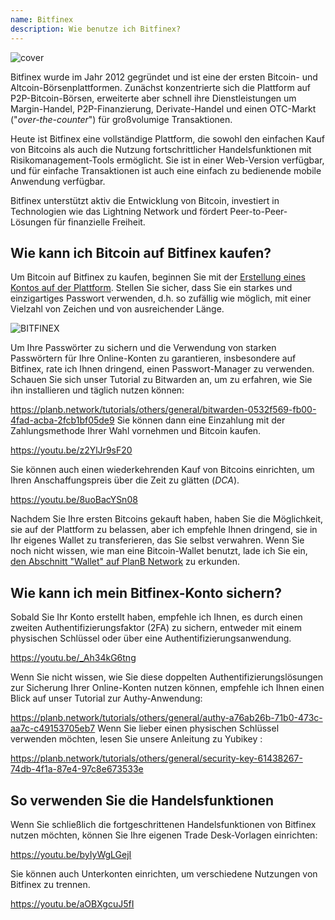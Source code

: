 ```yaml
---
name: Bitfinex
description: Wie benutze ich Bitfinex?
---
```

![cover](assets/cover.webp)

Bitfinex wurde im Jahr 2012 gegründet und ist eine der ersten Bitcoin- und Altcoin-Börsenplattformen. Zunächst konzentrierte sich die Plattform auf P2P-Bitcoin-Börsen, erweiterte aber schnell ihre Dienstleistungen um Margin-Handel, P2P-Finanzierung, Derivate-Handel und einen OTC-Markt ("*over-the-counter*") für großvolumige Transaktionen.

Heute ist Bitfinex eine vollständige Plattform, die sowohl den einfachen Kauf von Bitcoins als auch die Nutzung fortschrittlicher Handelsfunktionen mit Risikomanagement-Tools ermöglicht. Sie ist in einer Web-Version verfügbar, und für einfache Transaktionen ist auch eine einfach zu bedienende mobile Anwendung verfügbar.

Bitfinex unterstützt aktiv die Entwicklung von Bitcoin, investiert in Technologien wie das Lightning Network und fördert Peer-to-Peer-Lösungen für finanzielle Freiheit.

## Wie kann ich Bitcoin auf Bitfinex kaufen?

Um Bitcoin auf Bitfinex zu kaufen, beginnen Sie mit der [Erstellung eines Kontos auf der Plattform](https://www.bitfinex.com/sign-up/). Stellen Sie sicher, dass Sie ein starkes und einzigartiges Passwort verwenden, d.h. so zufällig wie möglich, mit einer Vielzahl von Zeichen und von ausreichender Länge.

![BITFINEX](assets/notext/01.webp)

Um Ihre Passwörter zu sichern und die Verwendung von starken Passwörtern für Ihre Online-Konten zu garantieren, insbesondere auf Bitfinex, rate ich Ihnen dringend, einen Passwort-Manager zu verwenden. Schauen Sie sich unser Tutorial zu Bitwarden an, um zu erfahren, wie Sie ihn installieren und täglich nutzen können:

https://planb.network/tutorials/others/general/bitwarden-0532f569-fb00-4fad-acba-2fcb1bf05de9
Sie können dann eine Einzahlung mit der Zahlungsmethode Ihrer Wahl vornehmen und Bitcoin kaufen.

https://youtu.be/z2YlJr9sF20

Sie können auch einen wiederkehrenden Kauf von Bitcoins einrichten, um Ihren Anschaffungspreis über die Zeit zu glätten (*DCA*).

https://youtu.be/8uoBacYSn08

Nachdem Sie Ihre ersten Bitcoins gekauft haben, haben Sie die Möglichkeit, sie auf der Plattform zu belassen, aber ich empfehle Ihnen dringend, sie in Ihr eigenes Wallet zu transferieren, das Sie selbst verwahren. Wenn Sie noch nicht wissen, wie man eine Bitcoin-Wallet benutzt, lade ich Sie ein, [den Abschnitt "Wallet" auf PlanB Network](https://planb.network/tutorials/wallet) zu erkunden.

## Wie kann ich mein Bitfinex-Konto sichern?

Sobald Sie Ihr Konto erstellt haben, empfehle ich Ihnen, es durch einen zweiten Authentifizierungsfaktor (2FA) zu sichern, entweder mit einem physischen Schlüssel oder über eine Authentifizierungsanwendung.

https://youtu.be/_Ah34kG6tng

Wenn Sie nicht wissen, wie Sie diese doppelten Authentifizierungslösungen zur Sicherung Ihrer Online-Konten nutzen können, empfehle ich Ihnen einen Blick auf unser Tutorial zur Authy-Anwendung:

https://planb.network/tutorials/others/general/authy-a76ab26b-71b0-473c-aa7c-c49153705eb7
Wenn Sie lieber einen physischen Schlüssel verwenden möchten, lesen Sie unsere Anleitung zu Yubikey :

https://planb.network/tutorials/others/general/security-key-61438267-74db-4f1a-87e4-97c8e673533e
## So verwenden Sie die Handelsfunktionen

Wenn Sie schließlich die fortgeschrittenen Handelsfunktionen von Bitfinex nutzen möchten, können Sie Ihre eigenen Trade Desk-Vorlagen einrichten:

https://youtu.be/byIyWgLGejI

Sie können auch Unterkonten einrichten, um verschiedene Nutzungen von Bitfinex zu trennen.

https://youtu.be/aOBXgcuJ5fI